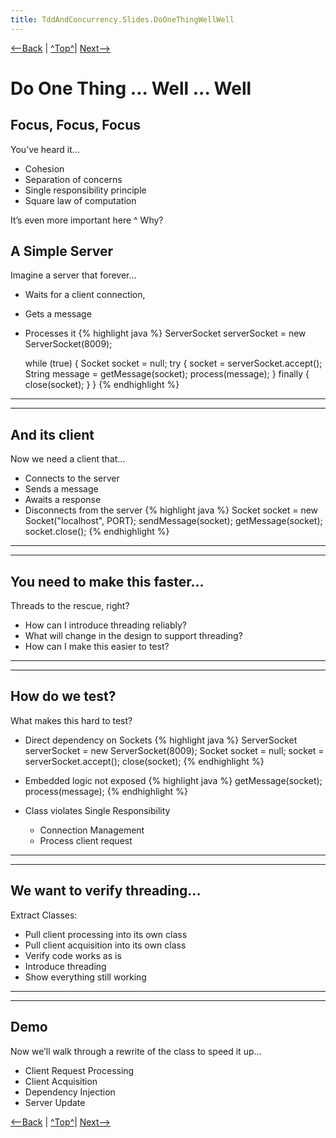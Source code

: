 ```yaml
---
title: TddAndConcurrency.Slides.DoOneThingWellWell
---
```

[<--Back](TddAndConcurrency.Slides) | [^Top^](TddAndConcurrency.Slides)| [Next-->](TddAndConcurrency.Slides.WhenItsQuietBeAfraidVeryAfraid)

# Do One Thing ... Well ... Well

## Focus, Focus, Focus
 You’ve heard it...
* Cohesion
* Separation of concerns
* Single responsibility principle
* Square law of computation

It’s even more important here
^
Why?

## A Simple Server
 Imagine a server that forever…
* Waits for a client connection, 
* Gets a message
* Processes it
{% highlight java %}
    ServerSocket serverSocket = new ServerSocket(8009);
    
    while (true) {
        Socket socket = null;
        try {
             socket = serverSocket.accept();
             String message = getMessage(socket);
             process(message);
        } finally {
             close(socket);
        }
    }
{% endhighlight %}
----
----
## And its client
 Now we need a client that...
* Connects to the server
* Sends a message
* Awaits a response
* Disconnects from the server
{% highlight java %}
    Socket socket = new Socket("localhost", PORT);
    sendMessage(socket);
    getMessage(socket);
    socket.close();
{% endhighlight %}
----
----
## You need to make this faster...
Threads to the rescue, right?
* How can I introduce threading reliably?
* What will change in the design to support threading?
* How can I make this easier to test?
----
----
## How do we test?
 What makes this hard to test?
* Direct dependency on Sockets
{% highlight java %}
    ServerSocket serverSocket = new ServerSocket(8009);
    Socket socket = null;
    socket = serverSocket.accept();
    close(socket);
{% endhighlight %}

* Embedded logic not exposed
{% highlight java %}
    getMessage(socket);
    process(message);
{% endhighlight %}

* Class violates Single Responsibility
  * Connection Management
  * Process client request
----
----
## We want to verify threading...
Extract Classes:
* Pull client processing into its own class
* Pull client acquisition into its own class
* Verify code works as is
* Introduce threading
* Show everything still working
----
----
## Demo
 Now we’ll walk through a rewrite of the class to speed it up…
* Client Request Processing
* Client Acquisition
* Dependency Injection
* Server Update

[<--Back](TddAndConcurrency.Slides) | [^Top^](TddAndConcurrency.Slides)| [Next-->](TddAndConcurrency.Slides.WhenItsQuietBeAfraidVeryAfraid)
